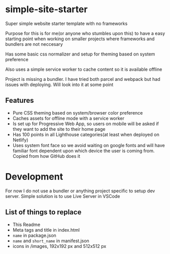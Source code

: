 # simple-site-starter

Super simple website starter template with no frameworks

Purpose for this is for me(or anyone who stumbles upon this) to have a easy starting point when working on smaller projects where frameworks and bundlers are not neccesary

Has some basic css normalizer and setup for theming based on system preference

Also uses a simple service worker to cache content so it is available offline

Project is missing a bundler. I have tried both parcel and webpack but had issues with deploying. Will look into it at some point

## Features

- Pure CSS theming based on system/browser color preference
- Caches assets for offline mode with a service worker
- Is set up for Progressive Web App, so users on mobile will be asked if they want to add the site to their home page
- Has 100 points in all Lighthouse categories(at least when deployed on Netlify)
- Uses system font face so we avoid waiting on google fonts and will have familiar font dependent upon which device the user is coming from. Copied from how GitHub does it

# Development

For now I do not use a bundler or anything project specific to setup dev server.
Simple solution is to use Live Server in VSCode

## List of things to replace

- This Readme
- Meta tags and title in index.html
- `name` in package.json
- `name` and `short_name` in manifest.json
- icons in /images, 192x192 px and 512x512 px

